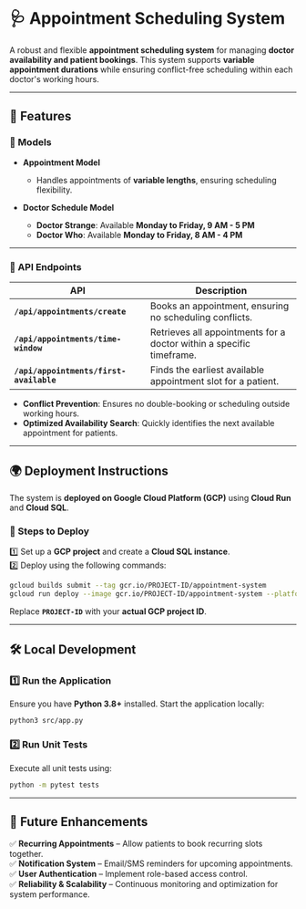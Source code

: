 # **🩺 Appointment Scheduling System**  

A robust and flexible **appointment scheduling system** for managing **doctor availability and patient bookings**. This system supports **variable appointment durations** while ensuring conflict-free scheduling within each doctor's working hours.  

---

## **🚀 Features**  

### **📌 Models**  
- **Appointment Model**  
  - Handles appointments of **variable lengths**, ensuring scheduling flexibility.  

- **Doctor Schedule Model**  
  - **Doctor Strange**: Available **Monday to Friday, 9 AM - 5 PM**  
  - **Doctor Who**: Available **Monday to Friday, 8 AM - 4 PM**  

---

### **🔗 API Endpoints**  

| **API**  | **Description** |
|----------|---------------|
| **`/api/appointments/create`**  | Books an appointment, ensuring no scheduling conflicts. |
| **`/api/appointments/time-window`**  | Retrieves all appointments for a doctor within a specific timeframe. |
| **`/api/appointments/first-available`**  | Finds the earliest available appointment slot for a patient. |

- **Conflict Prevention**: Ensures no double-booking or scheduling outside working hours.  
- **Optimized Availability Search**: Quickly identifies the next available appointment for patients.  

---

## **🌍 Deployment Instructions**  
The system is **deployed on Google Cloud Platform (GCP)** using **Cloud Run** and **Cloud SQL**.  

### **🚀 Steps to Deploy**  
1️⃣ Set up a **GCP project** and create a **Cloud SQL instance**.  
2️⃣ Deploy using the following commands:  

```bash
gcloud builds submit --tag gcr.io/PROJECT-ID/appointment-system
gcloud run deploy --image gcr.io/PROJECT-ID/appointment-system --platform managed
```

Replace **`PROJECT-ID`** with your **actual GCP project ID**.  

---

## **🛠 Local Development**  

### **1️⃣ Run the Application**  
Ensure you have **Python 3.8+** installed. Start the application locally:  

```bash
python3 src/app.py
```

### **2️⃣ Run Unit Tests**  
Execute all unit tests using:  

```bash
python -m pytest tests
```

---

## **🚀 Future Enhancements**  

✅ **Recurring Appointments** – Allow patients to book recurring slots together.  
✅ **Notification System** – Email/SMS reminders for upcoming appointments.  
✅ **User Authentication** – Implement role-based access control.  
✅ **Reliability & Scalability** – Continuous monitoring and optimization for system performance.  

